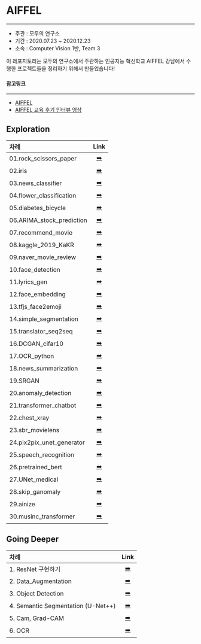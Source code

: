 # AIFFEL
---
- 주관 : 모두의 연구소
- 기간 : 2020.07.23 ~ 2020.12.23
- 소속 : Computer Vision 1반, Team 3

이 레포지토리는 모두의 연구소에서 주관하는 인공지능 혁신학교 AIFFEL 강남에서 수행한 프로젝트들을 정리하기 위해서 만들었습니다!

#### 참고링크
---
- [AIFFEL](https://aiffel.io/)
- [AIFFEL 교육 후기 인터뷰 영상](https://youtu.be/983g9QHg5-s)

## Exploration

| 차례                      | Link |
| :------------------------- | :----: |
| 01.rock_scissors_paper    |   [:arrow_right:](https://github.com/ljh415/AIFFEL/tree/master/Exploration/01.rock_scissors_paper)   |
| 02.iris                   |   [:arrow_right:](https://github.com/ljh415/AIFFEL/tree/master/Exploration/02.iris)   |
| 03.news_classifier        |   [:arrow_right:](https://github.com/ljh415/AIFFEL/tree/master/Exploration/03.news_classifier)   |
| 04.flower_classification  |   [:arrow_right:](https://github.com/ljh415/AIFFEL/tree/master/Exploration/04.flower_classification)   |
| 05.diabetes_bicycle       |   [:arrow_right:](https://github.com/ljh415/AIFFEL/tree/master/Exploration/05.diabetes_bicycle)   |
| 06.ARIMA_stock_prediction |   [:arrow_right:](https://github.com/ljh415/AIFFEL/tree/master/Exploration/06.ARIMA_stock_prediction)   |
| 07.recommend_movie        |   [:arrow_right:](https://github.com/ljh415/AIFFEL/tree/master/Exploration/07.recommend_movie)   |
| 08.kaggle_2019_KaKR       |   [:arrow_right:](https://github.com/ljh415/AIFFEL/tree/master/Exploration/08.kaggle_2019_KaKR)   |
| 09.naver_movie_review     |   [:arrow_right:](https://github.com/ljh415/AIFFEL/tree/master/Exploration/09.Sentiment_Classification)   |
| 10.face_detection         |   [:arrow_right:](https://github.com/ljh415/AIFFEL/tree/master/Exploration/10.face_detection)   |
| 11.lyrics_gen             |   [:arrow_right:](https://github.com/ljh415/AIFFEL/tree/master/Exploration/11.lyrics_gen)   |
| 12.face_embedding         |   [:arrow_right:](https://github.com/ljh415/AIFFEL/tree/master/Exploration/12.face_embedding)   |
| 13.tfjs_face2emoji        |   [:arrow_right:](https://github.com/ljh415/AIFFEL/tree/master/Exploration/13.tfjs_face2emoji)   |
| 14.simple_segmentation    |   [:arrow_right:](https://github.com/ljh415/AIFFEL/tree/master/Exploration/14.simple_segmentation)   |
| 15.translator_seq2seq     |   [:arrow_right:](https://github.com/ljh415/AIFFEL/tree/master/Exploration/15.translator_seq2seq)   |
| 16.DCGAN_cifar10          |   [:arrow_right:](https://github.com/ljh415/AIFFEL/tree/master/Exploration/16.DCGAN_cifar10)   |
| 17.OCR_python             |   [:arrow_right:](https://github.com/ljh415/AIFFEL/tree/master/Exploration/17.OCR_python)   |
| 18.news_summarization     |   [:arrow_right:](https://github.com/ljh415/AIFFEL/tree/master/Exploration/18.news_summarization)   |
| 19.SRGAN                  |   [:arrow_right:](https://github.com/ljh415/AIFFEL/tree/master/Exploration/19.SRGAN)   |
| 20.anomaly_detection      |   [:arrow_right:](https://github.com/ljh415/AIFFEL/tree/master/Exploration/20.anomaly_detection)   |
| 21.transformer_chatbot    |   [:arrow_right:](https://github.com/ljh415/AIFFEL/tree/master/Exploration/21.transformer_chatbot)   |
| 22.chest_xray             |   [:arrow_right:](https://github.com/ljh415/AIFFEL/tree/master/Exploration/22.chest_xray)   |
| 23.sbr_movielens          |   [:arrow_right:](https://github.com/ljh415/AIFFEL/tree/master/Exploration/23.sbr_movielens)   |
  | 24.pix2pix_unet_generator |   [:arrow_right:](https://github.com/ljh415/AIFFEL/tree/master/Exploration/24.pix2pix_unet_generator)   |
| 25.speech_recognition     |   [:arrow_right:](https://github.com/ljh415/AIFFEL/tree/master/Exploration/25.speech_recognition)   |
| 26.pretrained_bert        |   [:arrow_right:](https://github.com/ljh415/AIFFEL/tree/master/Exploration/26.pretrained_bert)   |
| 27.UNet_medical           |   [:arrow_right:](https://github.com/ljh415/AIFFEL/tree/master/Exploration/27.UNet_medical)   |
| 28.skip_ganomaly          |   [:arrow_right:](https://github.com/ljh415/AIFFEL/tree/master/Exploration/28.skip_ganomaly)   |
| 29.ainize                 |   [:arrow_right:](https://github.com/ljh415/AIFFEL/tree/master/Exploration/29.ainize)   |
| 30.musinc_transformer     |   [:arrow_right:](https://github.com/ljh415/AIFFEL/tree/master/Exploration/30.music_transformer)   |


## Going Deeper

| 차례                               | Link |
| :---------------------------------- | :----: |
| 1. ResNet 구현하기                   |   [:arrow_right:](https://github.com/ljh415/AIFFEL/tree/master/Going_Deeper/01.ResNet_Ablation_Study)   |
| 2. Data_Augmentation               |   [:arrow_right:](https://github.com/ljh415/AIFFEL/tree/master/Going_Deeper/02.Data_Augmentation_CutMix)   |
| 3. Object Detection                |   [:arrow_right:](https://github.com/ljh415/AIFFEL/tree/master/Going_Deeper/03.Object_Detection)   |
| 4. Semantic Segmentation (U-Net++) |   [:arrow_right:](https://github.com/ljh415/AIFFEL/tree/master/Going_Deeper/04.Semantic_Segmentation_UNet%2B%2B)   |
| 5. Cam, Grad-CAM                   |   [:arrow_right:](https://github.com/ljh415/AIFFEL/tree/master/Going_Deeper/05.CAM_GradCam)   |
| 6. OCR                             |   [:arrow_right:](https://github.com/ljh415/AIFFEL/tree/master/Going_Deeper/06.OCR)   |

